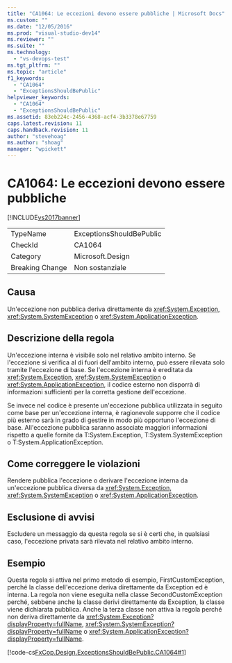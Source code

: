 ```yaml
---
title: "CA1064: Le eccezioni devono essere pubbliche | Microsoft Docs"
ms.custom: ""
ms.date: "12/05/2016"
ms.prod: "visual-studio-dev14"
ms.reviewer: ""
ms.suite: ""
ms.technology: 
  - "vs-devops-test"
ms.tgt_pltfrm: ""
ms.topic: "article"
f1_keywords: 
  - "CA1064"
  - "ExceptionsShouldBePublic"
helpviewer_keywords: 
  - "CA1064"
  - "ExceptionsShouldBePublic"
ms.assetid: 83eb224c-2456-4368-acf4-3b3378e67759
caps.latest.revision: 11
caps.handback.revision: 11
author: "stevehoag"
ms.author: "shoag"
manager: "wpickett"
---
```

# CA1064: Le eccezioni devono essere pubbliche
[!INCLUDE[vs2017banner](../code-quality/includes/vs2017banner.md)]

|||  
|-|-|  
|TypeName|ExceptionsShouldBePublic|  
|CheckId|CA1064|  
|Category|Microsoft.Design|  
|Breaking Change|Non sostanziale|  
  
## Causa  
 Un'eccezione non pubblica deriva direttamente da <xref:System.Exception>, <xref:System.SystemException> o <xref:System.ApplicationException>.  
  
## Descrizione della regola  
 Un'eccezione interna è visibile solo nel relativo ambito interno.  Se l'eccezione si verifica al di fuori dell'ambito interno, può essere rilevata solo tramite l'eccezione di base.  Se l'eccezione interna è ereditata da <xref:System.Exception>, <xref:System.SystemException> o <xref:System.ApplicationException>, il codice esterno non disporrà di informazioni sufficienti per la corretta gestione dell'eccezione.  
  
 Se invece nel codice è presente un'eccezione pubblica utilizzata in seguito come base per un'eccezione interna, è ragionevole supporre che il codice più esterno sarà in grado di gestire in modo più opportuno l'eccezione di base.  All'eccezione pubblica saranno associate maggiori informazioni rispetto a quelle fornite da T:System.Exception, T:System.SystemException o T:System.ApplicationException.  
  
## Come correggere le violazioni  
 Rendere pubblica l'eccezione o derivare l'eccezione interna da un'eccezione pubblica diversa da <xref:System.Exception>, <xref:System.SystemException> o <xref:System.ApplicationException>.  
  
## Esclusione di avvisi  
 Escludere un messaggio da questa regola se si è certi che, in qualsiasi caso, l'eccezione privata sarà rilevata nel relativo ambito interno.  
  
## Esempio  
 Questa regola si attiva nel primo metodo di esempio, FirstCustomException, perché la classe dell'eccezione deriva direttamente da Exception ed è interna.  La regola non viene eseguita nella classe SecondCustomException perché, sebbene anche la classe derivi direttamente da Exception, la classe viene dichiarata pubblica.  Anche la terza classe non attiva la regola perché non deriva direttamente da <xref:System.Exception?displayProperty=fullName>, <xref:System.SystemException?displayProperty=fullName> o <xref:System.ApplicationException?displayProperty=fullName>.  
  
 [!code-cs[FxCop.Design.ExceptionsShouldBePublic.CA1064#1](../code-quality/codesnippet/CSharp/ca1064-exceptions-should-be-public_1.cs)]